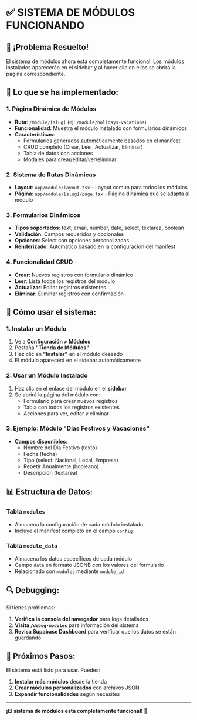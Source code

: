 # ✅ SISTEMA DE MÓDULOS FUNCIONANDO

## 🎉 ¡Problema Resuelto!

El sistema de módulos ahora está completamente funcional. Los módulos instalados aparecerán en el sidebar y al hacer clic en ellos se abrirá la página correspondiente.

## 🔧 Lo que se ha implementado:

### 1. **Página Dinámica de Módulos**
- **Ruta**: `/module/[slug]` (ej: `/module/holidays-vacations`)
- **Funcionalidad**: Muestra el módulo instalado con formularios dinámicos
- **Características**:
  - Formularios generados automáticamente basados en el manifest
  - CRUD completo (Crear, Leer, Actualizar, Eliminar)
  - Tabla de datos con acciones
  - Modales para crear/editar/ver/eliminar

### 2. **Sistema de Rutas Dinámicas**
- **Layout**: `app/module/layout.tsx` - Layout común para todos los módulos
- **Página**: `app/module/[slug]/page.tsx` - Página dinámica que se adapta al módulo

### 3. **Formularios Dinámicos**
- **Tipos soportados**: text, email, number, date, select, textarea, boolean
- **Validación**: Campos requeridos y opcionales
- **Opciones**: Select con opciones personalizadas
- **Renderizado**: Automático basado en la configuración del manifest

### 4. **Funcionalidad CRUD**
- **Crear**: Nuevos registros con formulario dinámico
- **Leer**: Lista todos los registros del módulo
- **Actualizar**: Editar registros existentes
- **Eliminar**: Eliminar registros con confirmación

## 🚀 Cómo usar el sistema:

### 1. **Instalar un Módulo**
1. Ve a **Configuración > Módulos**
2. Pestaña **"Tienda de Módulos"**
3. Haz clic en **"Instalar"** en el módulo deseado
4. El módulo aparecerá en el sidebar automáticamente

### 2. **Usar un Módulo Instalado**
1. Haz clic en el enlace del módulo en el **sidebar**
2. Se abrirá la página del módulo con:
   - Formulario para crear nuevos registros
   - Tabla con todos los registros existentes
   - Acciones para ver, editar y eliminar

### 3. **Ejemplo: Módulo "Días Festivos y Vacaciones"**
- **Campos disponibles**:
  - Nombre del Día Festivo (texto)
  - Fecha (fecha)
  - Tipo (select: Nacional, Local, Empresa)
  - Repetir Anualmente (booleano)
  - Descripción (textarea)

## 📊 Estructura de Datos:

### Tabla `modules`
- Almacena la configuración de cada módulo instalado
- Incluye el manifest completo en el campo `config`

### Tabla `module_data`
- Almacena los datos específicos de cada módulo
- Campo `data` en formato JSONB con los valores del formulario
- Relacionado con `modules` mediante `module_id`

## 🔍 Debugging:

Si tienes problemas:

1. **Verifica la consola del navegador** para logs detallados
2. **Visita `/debug-modules`** para información del sistema
3. **Revisa Supabase Dashboard** para verificar que los datos se están guardando

## 🎯 Próximos Pasos:

El sistema está listo para usar. Puedes:

1. **Instalar más módulos** desde la tienda
2. **Crear módulos personalizados** con archivos JSON
3. **Expandir funcionalidades** según necesites

---

**¡El sistema de módulos está completamente funcional! 🎉**
